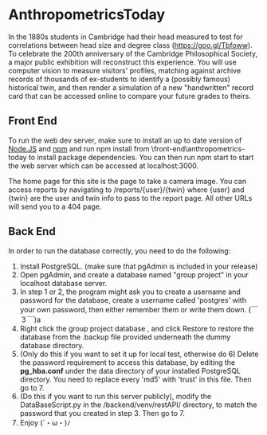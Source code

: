 # AnthropometricsToday

In the 1880s students in Cambridge had their head measured to
test for correlations between head size and degree class
(https://goo.gl/Tbfoww). To celebrate the 200th anniversary of
the Cambridge Philosophical Society, a major public exhibition
will reconstruct this experience. You will use computer vision to
measure visitors' profiles, matching against archive records of
thousands of ex-students to identify a (possibly famous)
historical twin, and then render a simulation of a new
"handwritten" record card that can be accessed online to
compare your future grades to theirs.

## Front End
To run the web dev server, make sure to install an up to date version of
<a href="https://nodejs.org/en/">Node.JS</a> and <a href="https://www.npmjs.com/">npm</a>
and run npm install from \front-end\anthropometrics-today to install package dependencies.
You can then run npm start to start the web server which can be accessed at localhost:3000.

The home page for this site is the page to take a camera image. You can access reports by
navigating to /reports/{user}/{twin} where {user} and {twin} are the user and twin info
to pass to the report page. All other URLs will send you to a 404 page.

## Back End
In order to run the database correctly, you need to do the following:
1. Install PostgreSQL. (make sure that pgAdmin is included in your release)
2. Open pgAdmin, and create a database named "group project" in your localhost database server.
3. In step 1 or 2, the program might ask you to create a username and password for the database, create a username called 'postgres' with your own password, then either remember them or write them down.  (￣３￣)a
4. Right click the group project database , and click Restore to restore the database from the .backup file provided underneath the dummy database directory.
5. (Only do this if you want to set it up for local test, otherwise do 6) Delete the password requirement to access this database, by editing the **pg_hba.conf** under the data directory of your installed PostgreSQL directory. You need to replace every 'md5' with 'trust' in this file. Then go to 7.
6. (Do this if you want to run this server publicly), modify the DataBaseScript.py in the /backend/venv/restAPI/ directory, to match the password that you created in step 3. Then go to 7.
7. Enjoy  (´・ω・)ﾉ
